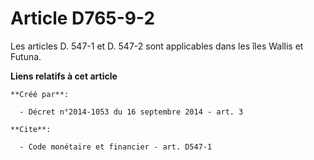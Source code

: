 # Article D765-9-2

Les articles D. 547-1 et D. 547-2 sont applicables dans les îles Wallis et Futuna.

**Liens relatifs à cet article**

	**Créé par**:

	  - Décret n°2014-1053 du 16 septembre 2014 - art. 3

	**Cite**:

	  - Code monétaire et financier - art. D547-1
